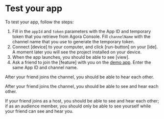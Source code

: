# Test your app

To test your app, follow the steps:

1. Fill in the `appId` and `token` parameters with the App ID and temporary token that you retrieve from Agora Console. Fill `channelName` with the channel name that you use to generate the temporary token.
1. Connect [device] to your computer, and click [run-button] on your [ide]. A moment later you will see the project installed on your device.
1. When the app launches, you should be able to see [view].
1. Ask a friend to join the [feature] with you on the [demo app](https://webdemo.agora.io/basicVideoCall/index.html). Enter the same App ID and channel name.
 <p props="audio">After your friend joins the channel, you should be able to hear each other.</p>
 <p props="video">After your friend joins the channel, you should be able to see and hear each other.</p>
 <p props="live lives">If your friend joins as a host, you should be able to see and hear each other; if as an audience member, you should only be able to see yourself while your friend can see and hear you.</p>
